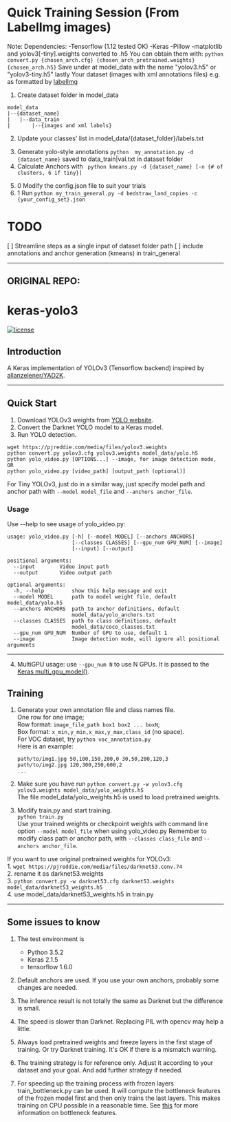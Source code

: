 # Quick Training Session (From LabelImg images)
Note: Dependencies:
    -Tensorflow (1.12 tested OK)
    -Keras
    -Pillow
    -matplotlib
and
    yolov3[-tiny].weights converted to .h5
    You can obtain them with:
    ``` python convert.py {chosen_arch.cfg} {chosen_arch_pretrained.weights} {chosen_arch.h5} ```
    Save under at model_data with the name "yolov3.h5" or "yolov3-tiny.h5"
lastly
    Your dataset (images with xml annotations files) 
    e.g. as formatted by [labelImg](https://github.com/tzutalin/labelImg)
1. Create dataset folder in model_data 
<!-- and split data 80-20 % for training and validation -->
    model_data
    |--{dataset_name}
    |   |--data_train
    |       |--{images and xml labels}
<!-- 
    |   |--data_val
    |       |--{images and labels} -->

2. Update your classes' list in model_data/{dataset_folder}/labels.txt
<!-- 3. Modify my_annotation_bs.py (dataset_name) and run it. This outputs train and val txts with required input in dataset folder
    e.g.:
    {image1_path} [{{rect},{classID}}] -->
3. Generate yolo-style annotations ``` python  my_annotation.py -d {dataset_name} ``` 
    saved to data_train|val.txt in dataset folder
4. Calculate Anchors with ``` python kmeans.py -d {dataset_name} [-n {# of clusters, 6 if tiny}]``` 
<!-- 5. Create a copy and rename accoringly: yolov3-tiny_{dataset_suffix}.cfg
    5.1 Copy the line of anchors at model_data/{dataset_name}/calculated_anchors.txt
    5.2 Paste anchors in this file (on each yolo layer - 2 in total for yolov3-tiny)
    5.3 Calculate num_anchors * (5 + num_classes) and change value of filter in [convolutional] layer before each [yolo] layer
    [More Details](https://github.com/AlexeyAB/darknet/issues/4511) -->
<!-- 6. Convert pretrained weights with your customised cfg by running ``` python convert.py {your.cfg} {chosen_arch_pretrained.weights} model_data/{dataset_name}/cfg_name.h5``` -->
<!-- 7. Create a copy of train(caterp).py and rename accordingly -->
5. 0 Modify the config.json file to suit your trials
5. 1 Run ``` python my_train_general.py -d bedstraw_land_copies -c {your_config_set}.json ```

# TODO
[ ] Streamline steps as a single input of dataset folder path
    [ ] include annotations and anchor generation (kmeans) in train_general

---------------------
## ORIGINAL REPO:
# keras-yolo3

[![license](https://img.shields.io/github/license/mashape/apistatus.svg)](LICENSE)

## Introduction

A Keras implementation of YOLOv3 (Tensorflow backend) inspired by [allanzelener/YAD2K](https://github.com/allanzelener/YAD2K).


---

## Quick Start

1. Download YOLOv3 weights from [YOLO website](http://pjreddie.com/darknet/yolo/).
2. Convert the Darknet YOLO model to a Keras model.
3. Run YOLO detection.

```
wget https://pjreddie.com/media/files/yolov3.weights
python convert.py yolov3.cfg yolov3.weights model_data/yolo.h5
python yolo_video.py [OPTIONS...] --image, for image detection mode, OR
python yolo_video.py [video_path] [output_path (optional)]
```

For Tiny YOLOv3, just do in a similar way, just specify model path and anchor path with `--model model_file` and `--anchors anchor_file`.

### Usage
Use --help to see usage of yolo_video.py:
```
usage: yolo_video.py [-h] [--model MODEL] [--anchors ANCHORS]
                     [--classes CLASSES] [--gpu_num GPU_NUM] [--image]
                     [--input] [--output]

positional arguments:
  --input        Video input path
  --output       Video output path

optional arguments:
  -h, --help         show this help message and exit
  --model MODEL      path to model weight file, default model_data/yolo.h5
  --anchors ANCHORS  path to anchor definitions, default
                     model_data/yolo_anchors.txt
  --classes CLASSES  path to class definitions, default
                     model_data/coco_classes.txt
  --gpu_num GPU_NUM  Number of GPU to use, default 1
  --image            Image detection mode, will ignore all positional arguments
```
---

4. MultiGPU usage: use `--gpu_num N` to use N GPUs. It is passed to the [Keras multi_gpu_model()](https://keras.io/utils/#multi_gpu_model).

## Training

1. Generate your own annotation file and class names file.  
    One row for one image;  
    Row format: `image_file_path box1 box2 ... boxN`;  
    Box format: `x_min,y_min,x_max,y_max,class_id` (no space).  
    For VOC dataset, try `python voc_annotation.py`  
    Here is an example:
    ```
    path/to/img1.jpg 50,100,150,200,0 30,50,200,120,3
    path/to/img2.jpg 120,300,250,600,2
    ...
    ```

2. Make sure you have run `python convert.py -w yolov3.cfg yolov3.weights model_data/yolo_weights.h5`  
    The file model_data/yolo_weights.h5 is used to load pretrained weights.

3. Modify train.py and start training.  
    `python train.py`  
    Use your trained weights or checkpoint weights with command line option `--model model_file` when using yolo_video.py
    Remember to modify class path or anchor path, with `--classes class_file` and `--anchors anchor_file`.

If you want to use original pretrained weights for YOLOv3:  
    1. `wget https://pjreddie.com/media/files/darknet53.conv.74`  
    2. rename it as darknet53.weights  
    3. `python convert.py -w darknet53.cfg darknet53.weights model_data/darknet53_weights.h5`  
    4. use model_data/darknet53_weights.h5 in train.py

---

## Some issues to know

1. The test environment is
    - Python 3.5.2
    - Keras 2.1.5
    - tensorflow 1.6.0

2. Default anchors are used. If you use your own anchors, probably some changes are needed.

3. The inference result is not totally the same as Darknet but the difference is small.

4. The speed is slower than Darknet. Replacing PIL with opencv may help a little.

5. Always load pretrained weights and freeze layers in the first stage of training. Or try Darknet training. It's OK if there is a mismatch warning.

6. The training strategy is for reference only. Adjust it according to your dataset and your goal. And add further strategy if needed.

7. For speeding up the training process with frozen layers train_bottleneck.py can be used. It will compute the bottleneck features of the frozen model first and then only trains the last layers. This makes training on CPU possible in a reasonable time. See [this](https://blog.keras.io/building-powerful-image-classification-models-using-very-little-data.html) for more information on bottleneck features.
